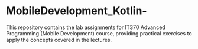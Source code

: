 # MobileDevelopment_Kotlin-
This repository contains the lab assignments for IT370 Advanced Programming (Mobile Development) course, providing practical exercises to apply the concepts covered in the lectures.


